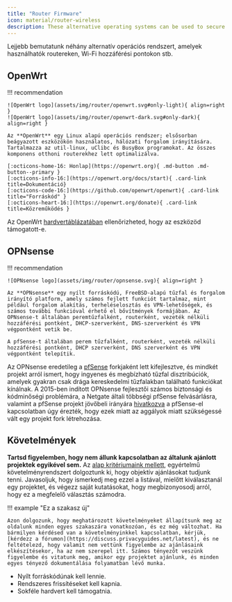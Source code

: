 ```yaml
---
title: "Router Firmware"
icon: material/router-wireless
description: These alternative operating systems can be used to secure your router or Wi-Fi access point.
---
```


Lejjebb bemutatunk néhány alternatív operációs rendszert, amelyek használhatók routereken, Wi-Fi hozzáférési pontokon stb.

## OpenWrt

!!! recommendation

    ![OpenWrt logo](assets/img/router/openwrt.svg#only-light){ align=right }
    ![OpenWrt logo](assets/img/router/openwrt-dark.svg#only-dark){ align=right }
    
    Az **OpenWrt** egy Linux alapú operációs rendszer; elsősorban beágyazott eszközökön használatos, hálózati forgalom irányítására. Tartalmazza az util-linux, uClibc és BusyBox programokat. Az összes komponens otthoni routerekhez lett optimalizálva.
    
    [:octicons-home-16: Honlap](https://openwrt.org){ .md-button .md-button--primary }
    [:octicons-info-16:](https://openwrt.org/docs/start){ .card-link title=Dokumentáció}
    [:octicons-code-16:](https://github.com/openwrt/openwrt){ .card-link title="Forráskód" }
    [:octicons-heart-16:](https://openwrt.org/donate){ .card-link title=Közreműködés }

Az OpenWrt [hardvertáblázatában](https://openwrt.org/toh/start) ellenőrizheted, hogy az eszközöd támogatott-e.

## OPNsense

!!! recommendation

    ![OPNsense logo](assets/img/router/opnsense.svg){ align=right }
    
    Az **OPNsense** egy nyílt forráskódú, FreeBSD-alapú tűzfal és forgalom irányító platform, amely számos fejlett funkciót tartalmaz, mint például forgalom alakítás, terheléselosztás és VPN-lehetőségek, és számos további funkcióval érhető el bővítmények formájában. Az OPNsense-t általában peremtűzfalként, routerként, vezeték nélküli hozzáférési pontként, DHCP-szerverként, DNS-szerverként és VPN végpontként vetik be.
    
    A pfSense-t általában perem tűzfalként, routerként, vezeték nélküli hozzáférési pontként, DHCP szerverként, DNS szerverként és VPN végpontként telepítik.

Az OPNsense eredetileg a [pfSense](https://en.wikipedia.org/wiki/PfSense) forkjaként lett kifejlesztve, és mindkét projekt arról ismert, hogy ingyenes és megbízható tűzfal disztribúciók, amelyek gyakran csak drága kereskedelmi tűzfalakban található funkciókat kínálnak. A 2015-ben indított OPNsense fejlesztői számos biztonsági és kódminőségi problémára, a Netgate általi többségi pfSense felvásárlásra, valamint a pfSense projekt jövőbeli irányára [hivatkozva](https://docs.opnsense.org/history/thefork.html) a pfSense-el kapcsolatban úgy érezték, hogy ezek miatt az aggályok miatt szükségessé vált egy projekt fork létrehozása.

## Követelmények

**Tartsd figyelemben, hogy nem állunk kapcsolatban az általunk ajánlott projektek egyikével sem.** Az [alap kritériumaink mellett](about/criteria.md), egyértelmű követelményrendszert dolgoztunk ki, hogy objektív ajánlásokat tudjunk tenni. Javasoljuk, hogy ismerkedj meg ezzel a listával, mielőtt kiválasztanál egy projektet, és végezz saját kutatásokat, hogy megbizonyosodj arról, hogy ez a megfelelő választás számodra.

!!! example "Ez a szakasz új"

    Azon dolgozunk, hogy meghatározott követelményeket állapítsunk meg az oldalunk minden egyes szakaszára vonatkozóan, és ez még változhat. Ha bármilyen kérdésed van a követelményinkkel kapcsolatban, kérjük, [kérdezz a fórumon](https://discuss.privacyguides.net/latest), és ne feltételezd, hogy valamit nem vettünk figyelembe az ajánlásaink elkészítésekor, ha az nem szerepel itt. Számos tényezőt veszünk figyelembe és vitatunk meg, amikor egy projektet ajánlunk, és minden egyes tényező dokumentálása folyamatban lévő munka.

- Nyílt forráskódúnak kell lennie.
- Rendszeres frissítéseket kell kapnia.
- Sokféle hardvert kell támogatnia.
